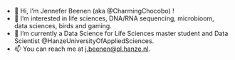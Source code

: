 - 👋 Hi, I’m Jennefer Beenen (aka @CharmingChocobo) !
- 👀 I’m interested in life sciences, DNA/RNA sequencing, microbioom, data sciences, birds and gaming.
- 🌱 I’m currently a Data Science for Life Sciences master student and Data Scientist @HanzeUniversityOfAppliedSciences.
- 📫 You can reach me at j.beenen@pl.hanze.nl.

<!---
CharmingChocobo/CharmingChocobo is a ✨ special ✨ repository because its `README.md` (this file) appears on your GitHub profile.
You can click the Preview link to take a look at your changes.
--->
